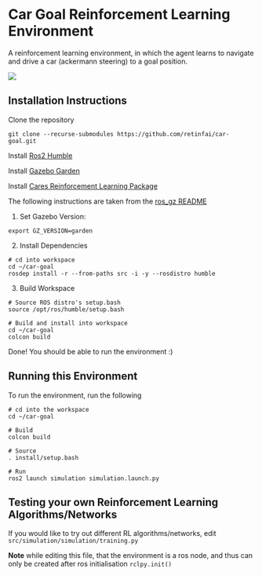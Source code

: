 # Car Goal Reinforcement Learning Environment
A reinforcement learning environment, in which the agent learns to navigate and drive a car (ackermann steering) to a goal position.

<img src="https://drive.google.com/uc?export=view&id=1160h1EbougIVE9nxo7znePh-PEOIfchJ" />

## Installation Instructions
Clone the repository
```
git clone --recurse-submodules https://github.com/retinfai/car-goal.git
```

Install [Ros2 Humble](https://docs.ros.org/en/humble/Installation.html)

Install [Gazebo Garden](https://gazebosim.org/docs/garden/install)

Install [Cares Reinforcement Learning Package](https://github.com/UoA-CARES/cares_reinforcement_learning)

The following instructions are taken from the [ros_gz README](https://github.com/gazebosim/ros_gz)

1. Set Gazebo Version:
```
export GZ_VERSION=garden
```

2. Install Dependencies
```
# cd into workspace
cd ~/car-goal
rosdep install -r --from-paths src -i -y --rosdistro humble
```

3. Build Workspace
```
# Source ROS distro's setup.bash
source /opt/ros/humble/setup.bash

# Build and install into workspace
cd ~/car-goal
colcon build
```

Done! You should be able to run the environment :)

## Running this Environment

To run the environment, run the following

```
# cd into the workspace
cd ~/car-goal

# Build
colcon build

# Source
. install/setup.bash

# Run
ros2 launch simulation simulation.launch.py
```

## Testing your own Reinforcement Learning Algorithms/Networks
If you would like to try out different RL algorithms/networks, edit `src/simulation/simulation/training.py`

**Note** while editing this file, that the environment is a ros node, and thus can only be created after ros initialisation `rclpy.init()`
